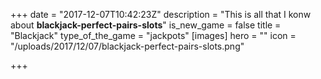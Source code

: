 +++
date = "2017-12-07T10:42:23Z"
description = "This is all that I konw about <strong>blackjack-perfect-pairs-slots</strong>"
is_new_game = false
title = "Blackjack"
type_of_the_game = "jackpots"
[images]
hero = ""
icon = "/uploads/2017/12/07/blackjack-perfect-pairs-slots.png"

+++
